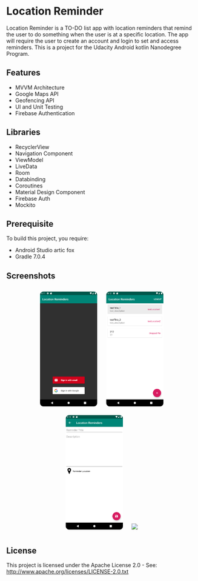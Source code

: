 # Location Reminder
Location Reminder is a TO-DO list app with location reminders that remind the user to do something when the user is at a specific location. The app will require the user to create an account and login to set and access reminders.
This  is a project for the Udacity Android kotlin Nanodegree Program.

## Features
- MVVM Architecture
- Google Maps API
- Geofencing API
- UI and Unit Testing
- Firebase Authentication

## Libraries
- RecyclerView
- Navigation Component
- ViewModel
- LiveData
- Room
- Databinding
- Coroutines
- Material Design Component
- Firebase Auth
- Mockito


## Prerequisite
To build this project, you require:
- Android Studio artic fox
- Gradle 7.0.4


## Screenshots
<h4 align="center">

<img src="screenshots/login.png" width="30%" vspace="10" hspace="10">
<img src="screenshots/main.png" width="30%" vspace="10" hspace="10">
<img src="screenshots/detail.png" width="30%" vspace="10" hspace="10">
<img src="screenshots/map.png" width="30%" vspace="10" hspace="10">


## License
This project is licensed under the Apache License 2.0 - See: http://www.apache.org/licenses/LICENSE-2.0.txt



